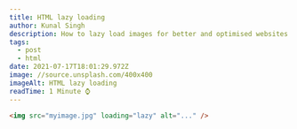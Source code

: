 ```yaml
---
title: HTML lazy loading
author: Kunal Singh
description: How to lazy load images for better and optimised websites
tags:
  - post
  - html
date: 2021-07-17T18:01:29.972Z
image: //source.unsplash.com/400x400
imageAlt: HTML lazy loading
readTime: 1 Minute ⌚
---
```

```html
<img src="myimage.jpg" loading="lazy" alt="..." />
```